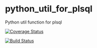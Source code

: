# python_util_for_plsql
Python util function for plsql

[![Coverage Status](https://coveralls.io/repos/github/walshdanny700/python_util_for_plsql/badge.svg?branch=master)](https://coveralls.io/github/walshdanny700/python_util_for_plsql?branch=master)

[![Build Status](https://travis-ci.com/walshdanny700/python_util_for_plsql.svg?branch=master)](https://travis-ci.com/walshdanny700/python_util_for_plsql)
